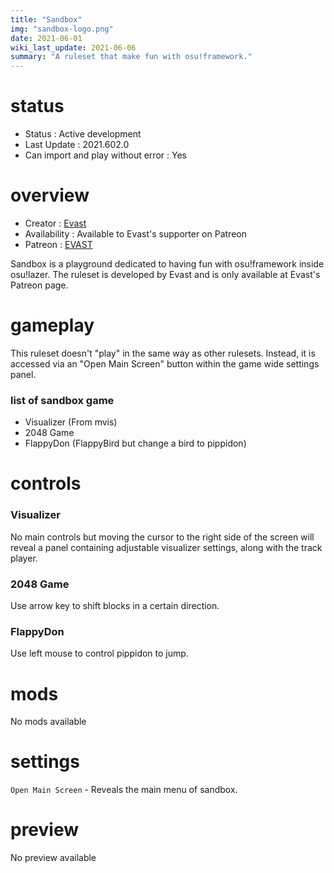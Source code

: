 ```yaml
---
title: "Sandbox"
img: "sandbox-logo.png"
date: 2021-06-01
wiki_last_update: 2021-06-06
summary: "A ruleset that make fun with osu!framework."
---
```


# status

- Status : Active development
- Last Update : 2021.602.0
- Can import and play without error : Yes

# overview

- Creator : [Evast](https://github.com/EVAST9919)
- Availability : Available to Evast's supporter on Patreon
- Patreon : [EVAST](https://www.patreon.com/evast/posts)

Sandbox is a playground dedicated to having fun with osu!framework inside osu!lazer. The ruleset is developed by Evast and is only available at Evast's Patreon page.

# gameplay

This ruleset doesn't "play" in the same way as other rulesets. Instead, it is accessed via an "Open Main Screen" button within the game wide settings panel.

### list of sandbox game

- Visualizer (From mvis)
- 2048 Game
- FlappyDon (FlappyBird but change a bird to pippidon)

# controls

### Visualizer

No main controls but moving the cursor to the right side of the screen will reveal a panel containing adjustable visualizer settings, along with the track player.

### 2048 Game

Use arrow key to shift blocks in a certain direction.

### FlappyDon

Use left mouse to control pippidon to jump.

# mods

No mods available

# settings

`Open Main Screen` - Reveals the main menu of sandbox.

# preview

No preview available
